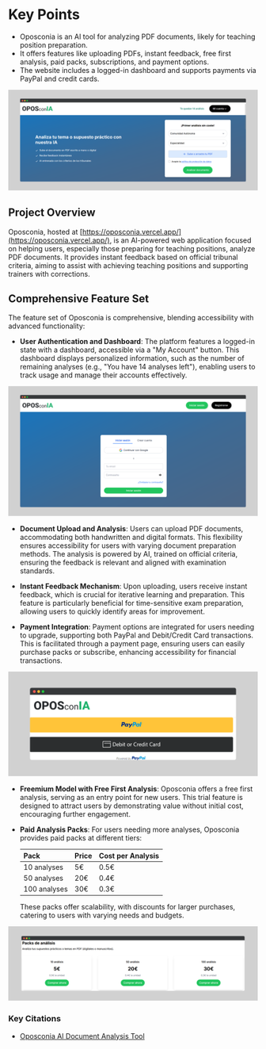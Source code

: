 # Key Points

- Oposconia is an AI tool for analyzing PDF documents, likely for teaching position preparation.
- It offers features like uploading PDFs, instant feedback, free first analysis, paid packs, subscriptions, and payment options.
- The website includes a logged-in dashboard and supports payments via PayPal and credit cards.

![Alt](https://github.com/Junaid-Nazir-828/project_overview/blob/main/public/oposconia/home.png "Home Page Image")

## Project Overview

Oposconia, hosted at [https://oposconia.vercel.app/](https://oposconia.vercel.app/), is an AI-powered web application focused on helping users, especially those preparing for teaching positions, analyze PDF documents. It provides instant feedback based on official tribunal criteria, aiming to assist with achieving teaching positions and supporting trainers with corrections.

## Comprehensive Feature Set

The feature set of Oposconia is comprehensive, blending accessibility with advanced functionality:

- **User Authentication and Dashboard**: The platform features a logged-in state with a dashboard, accessible via a "My Account" button. This dashboard displays personalized information, such as the number of remaining analyses (e.g., "You have 14 analyses left"), enabling users to track usage and manage their accounts effectively.

![Alt](https://github.com/Junaid-Nazir-828/project_overview/blob/main/public/oposconia/login.png "Login Image")

- **Document Upload and Analysis**: Users can upload PDF documents, accommodating both handwritten and digital formats. This flexibility ensures accessibility for users with varying document preparation methods. The analysis is powered by AI, trained on official criteria, ensuring the feedback is relevant and aligned with examination standards.

- **Instant Feedback Mechanism**: Upon uploading, users receive instant feedback, which is crucial for iterative learning and preparation. This feature is particularly beneficial for time-sensitive exam preparation, allowing users to quickly identify areas for improvement.

- **Payment Integration**: Payment options are integrated for users needing to upgrade, supporting both PayPal and Debit/Credit Card transactions. This is facilitated through a payment page, ensuring users can easily purchase packs or subscribe, enhancing accessibility for financial transactions.

![Alt](https://github.com/Junaid-Nazir-828/project_overview/blob/main/public/oposconia/paypal.png "Paypal Image")

- **Freemium Model with Free First Analysis**: Oposconia offers a free first analysis, serving as an entry point for new users. This trial feature is designed to attract users by demonstrating value without initial cost, encouraging further engagement.

- **Paid Analysis Packs**: For users needing more analyses, Oposconia provides paid packs at different tiers:

  | **Pack**       | **Price** | **Cost per Analysis** |
  |-----------------|-----------|-----------------------|
  | 10 analyses     | 5€        | 0.5€                 |
  | 50 analyses     | 20€       | 0.4€                 |
  | 100 analyses    | 30€       | 0.3€                 |
  
  These packs offer scalability, with discounts for larger purchases, catering to users with varying needs and budgets.

![Alt](https://github.com/Junaid-Nazir-828/project_overview/blob/main/public/oposconia/packages.png "Packages Image")

### Key Citations

- [Oposconia AI Document Analysis Tool](https://oposconia.vercel.app/)
